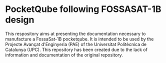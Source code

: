 # PocketQube following FOSSASAT-1B design
This respository aims at presenting the documentation necessary to manufacture a FossaSat-1B pocketqube. It is intended to be used by the Projecte Avançat d'Enginyeria (PAE) of the Universitat Politècnica de Catalunya (UPC). This repository has been created due to the lack of information and documentation of the original repository.
